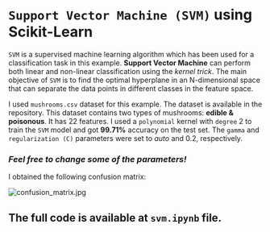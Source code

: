 # `Support Vector Machine (SVM)` using Scikit-Learn

`SVM` is a supervised machine learning algorithm which has been used for a classification task in this example. __Support Vector Machine__ can perform both linear and non-linear classification using the _kernel trick_. The main objective of `SVM` is to find the optimal hyperplane in an N-dimensional space that can separate the data points in different classes in the feature space.

I used `mushrooms.csv` dataset for this example. The dataset is available in the repository. This dataset contains two types of mushrooms: __edible & poisonous__. It has 22 features. I used a `polynomial` kernel with `degree` 2 to train the `SVM` model and got __99.71%__ accuracy on the test set. The `gamma` and `regularization (C)` parameters were set to _auto_ and 0.2, respectively.

### _Feel free to change some of the parameters!_

I obtained the following confusion matrix:

![confusion_matrix.jpg](https://github.com/randomaccess2023/MG2023/blob/main/Video%2059/confusion_matrix.jpg "confusion_matrix.jpg")

## The full code is available at `svm.ipynb` file.
